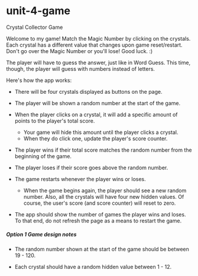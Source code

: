 # unit-4-game

Crystal Collector Game

Welcome to my game! Match the Magic Number by clicking on the crystals. Each crystal has a different value that changes upon game reset/restart. Don't go over the Magic Number or you'll lose! Good luck. :)

The player will have to guess the answer, just like in Word Guess. This time, though, the player will guess with numbers instead of letters.

Here's how the app works:

- There will be four crystals displayed as buttons on the page.

- The player will be shown a random number at the start of the game.

- When the player clicks on a crystal, it will add a specific amount of points to the player's total score.

  - Your game will hide this amount until the player clicks a crystal.
  - When they do click one, update the player's score counter.

- The player wins if their total score matches the random number from the beginning of the game.

- The player loses if their score goes above the random number.

- The game restarts whenever the player wins or loses.

  - When the game begins again, the player should see a new random number. Also, all the crystals will have four new hidden values. Of course, the user's score (and score counter) will reset to zero.

- The app should show the number of games the player wins and loses. To that end, do not refresh the page as a means to restart the game.

##### Option 1 Game design notes

- The random number shown at the start of the game should be between 19 - 120.

- Each crystal should have a random hidden value between 1 - 12.
